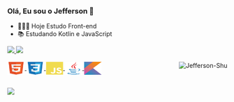 ### Olá, Eu sou o Jefferson 👋

- 👨🏻‍💻 Hoje Estudo Front-end
- 📚 Estudando Kotlin e JavaScript

<div>
  <a href="https://github.com/Htreze">
  <img height="170em" src="https://github-readme-stats.vercel.app/api?username=Htreze&show_icons=true&theme=tokyonight&include_all_commits=true&count_private=true"/>
  <img height="170em" src="https://github-readme-stats.vercel.app/api/top-langs/?username=Htreze&layout=compact&langs_count=7&theme=tokyonight"/>
</div>
<div style="display: inline_block"><br>
  <img align="center" alt="Jefferson-HTML" height="30" width="40" src="https://raw.githubusercontent.com/devicons/devicon/master/icons/html5/html5-original.svg">
  <img align="center" alt="Jefferson-CSS" height="30" width="40" src="https://raw.githubusercontent.com/devicons/devicon/master/icons/css3/css3-original.svg">
  <img align="center" alt="Jefferson-Js" height="30" width="40" src="https://raw.githubusercontent.com/devicons/devicon/master/icons/javascript/javascript-plain.svg">
  <img align="center" alt="Jefferson-Java" height="30" width="40" src="https://raw.githubusercontent.com/devicons/devicon/master/icons/java/java-original.svg">
  <img align="center" alt="Jefferson-Kotlin" height="30" width="40" src="https://raw.githubusercontent.com/devicons/devicon/master/icons/kotlin/kotlin-original.svg">
  <img align="right" alt="Jefferson-Shu" src="https://64.media.tumblr.com/a90758e1118237e625ca6faaf2489dc0/tumblr_pcs7nh9syl1wrnpguo1_1280.gifv">
</div>
  
 ##
  
<div> 
  <a href = "mailto:d2fefinho@gmail.com"><img src="https://img.shields.io/badge/-Gmail-%23333?style=for-the-badge&logo=gmail&logoColor=white" target="_blank"></a>
</div>
